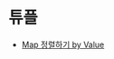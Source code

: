 # 튜플  

*  [Map 정렬하기 by Value](https://jjinse.tistory.com/entry/Map-%EB%8D%B0%EC%9D%B4%ED%84%B0-%EC%A0%95%EB%A0%AC%ED%95%98%EA%B8%B0-by-Key-by-Value)